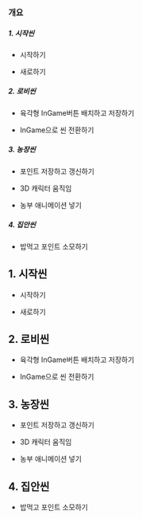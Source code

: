 ### 개요

##### 1. 시작씬

- 시작하기
  
  
- 새로하기
  
#####  2. 로비씬

- 육각형 InGame버튼 배치하고 저장하기
  
- InGame으로 씬 전환하기

##### 3. 농장씬

- 포인트 저장하고 갱신하기
  
- 3D 캐릭터 움직임
  
- 농부 애니메이션 넣기
  
##### 4. 집안씬

- 밥먹고 포인트 소모하기



## 1. 시작씬

- 시작하기
  
- 새로하기
  
##  2. 로비씬

- 육각형 InGame버튼 배치하고 저장하기
  
- InGame으로 씬 전환하기

## 3. 농장씬

- 포인트 저장하고 갱신하기
  
- 3D 캐릭터 움직임
  
- 농부 애니메이션 넣기
  
## 4. 집안씬

- 밥먹고 포인트 소모하기



